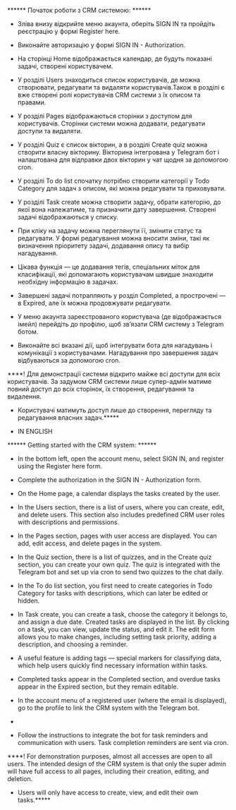 ******     Початок роботи з CRM системою:    ******


* Зліва внизу відкрийте меню акаунта, оберіть SIGN IN та пройдіть реєстрацію у формі Register here.
  
* Виконайте авторизацію у формі SIGN IN - Authorization.
  
* На сторінці Home відображається календар, де будуть показані задачі, створені користувачем.
  
* У розділі Users знаходиться список користувачів, де можна створювати, редагувати та видаляти користувачів.Також в розділі є вже створені ролі користувачів CRM системи з їх описом та правами.

* У розділі Pages відображаються сторінки з доступом для користувачів. Сторінки системи можна додавати, редагувати доступи та видаляти.

* У розділі Quiz є список вікторин, а в розділі Create quiz можна створити власну вікторину. Вікторина інтегрована у Telegram бот і налаштована для відправки двох вікторин у чат щодня за допомогою cron.

* У розділі To do list спочатку потрібно створити категорії у Todo Category для задач з описом, які можна редагувати та приховувати.
  
* У розділі Task create можна створити задачу, обрати категорію, до якої вона належатиме, та призначити дату завершення. Створені задачі відображаються у списку.
  
* При кліку на задачу можна переглянути її, змінити статус та редагувати. У формі редагування можна вносити зміни, такі як визначення пріоритету задачі, додавання опису та вибір нагадування.

* Цікава функція — це додавання тегів, спеціальних міток для класифікації, які допомагають користувачам швидше знаходити необхідну інформацію в задачах.

* Завершені задачі потрапляють у розділ Completed, а прострочені — в Expired, але їх можна продовжувати редагувати.

* У меню акаунта зареєстрованого користувача (де відображається імейл) перейдіть до профілю, щоб зв’язати CRM систему з Telegram ботом.

* Виконайте всі вказані дії, щоб інтегрувати бота для нагадувань і комунікації з користувачами. Нагадування про завершення задач відбуваються за допомогою cron.
  

****! Для демонстрації системи відкрито майже всі доступи для всіх користувачів. За задумом CRM системи лише супер-адмін матиме повний доступ до всіх сторінок, їх створення, редагування та видалення. 

* Користувачі матимуть доступ лише до створення, перегляду та редагування власних задач.*****

* IN ENGLISH

******         Getting started with the CRM system:  ******

* In the bottom left, open the account menu, select SIGN IN, and register using the Register here form.

* Complete the authorization in the SIGN IN - Authorization form.

* On the Home page, a calendar displays the tasks created by the user.
  
* In the Users section, there is a list of users, where you can create, edit, and delete users. This section also includes predefined CRM user roles with descriptions and permissions.

* In the Pages section, pages with user access are displayed. You can add, edit access, and delete pages in the system.

* In the Quiz section, there is a list of quizzes, and in the Create quiz section, you can create your own quiz. The quiz is integrated with the Telegram bot and set up via cron to send two quizzes to the chat daily.

* In the To do list section, you first need to create categories in Todo Category for tasks with descriptions, which can later be edited or hidden.

* In Task create, you can create a task, choose the category it belongs to, and assign a due date. Created tasks are displayed in the list. By clicking on a task, you can view, update the status, and edit it. The edit form allows you to make changes, including setting task priority, adding a description, and choosing a reminder.

* A useful feature is adding tags — special markers for classifying data, which help users quickly find necessary information within tasks.

* Completed tasks appear in the Completed section, and overdue tasks appear in the Expired section, but they remain editable.

* In the account menu of a registered user (where the email is displayed), go to the profile to link the CRM system with the Telegram bot.
*
* Follow the instructions to integrate the bot for task reminders and communication with users. Task completion reminders are sent via cron.

****! For demonstration purposes, almost all accesses are open to all users. The intended design of the CRM system is that only the super admin will have full access to all pages, including their creation, editing, and deletion.

* Users will only have access to create, view, and edit their own tasks.*****
  
